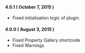 #### 4.0.1 ( October 7, 2015 )
* Fixed initialisation logic of plugin.

#### 4.0.0 ( August 3, 2015 )
* Fixed Property Gallery shortcode
* Fixed Warnings